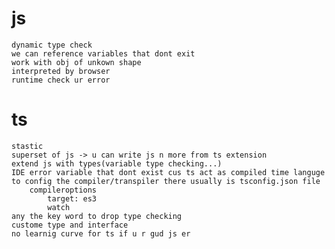 # js
    dynamic type check
    we can reference variables that dont exit
    work with obj of unkown shape
    interpreted by browser
    runtime check ur error
# ts
    stastic
    superset of js -> u can write js n more from ts extension
    extend js with types(variable type checking...) 
    IDE error variable that dont exist cus ts act as compiled time languge
    to config the compiler/transpiler there usually is tsconfig.json file
        compileroptions
            target: es3
            watch
    any the key word to drop type checking
    custome type and interface
    no learnig curve for ts if u r gud js er